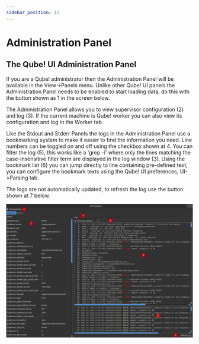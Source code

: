```yaml
---
sidebar_position: 11
---
```


# Administration Panel

## The Qube! UI Administration Panel

If you are a Qube! administrator then the Administration Panel will be
available in the View-\>Panels menu. Unlike other Qube! UI panels the
Administration Panel needs to be enabled to start loading data, do this
with the button shown as 1 in the screen below.

The Administration Panel allows you to view supervisor configuration (2)
and log (3). If the current machine is Qube! worker you can also view
its configuration and log in the Worker tab.

Like the Stdout and Stderr Panels the logs in the Administration Panel
use a bookmarking system to make it easier to find the information you need.
Line numbers can be toggled on and off using the checkbox shown at 4. You
can filter the log (5), this works like a 'grep -i' where only the lines
matching the case-insensitive filter term are displayed in the log window
(3). Using the bookmark list (6) you can jump directly to line containing
pre-defined text, you can configure the bookmark texts using the Qube!
UI preferences, UI-\>Parsing tab.

The logs are not automatically updated, to refresh the log use the
button shown at 7 below.

![image](img/65ee73226d684bcf43a3ba2277206231d220c148.png)
